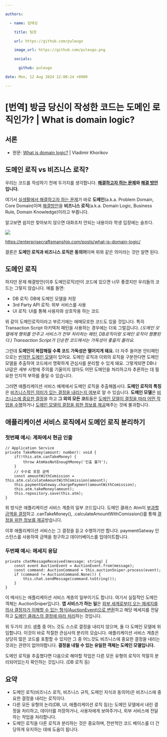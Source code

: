 ```yaml
---

authors:

  - name: 임채성

    title: 팀장

    url: https://github.com/puleugo

    image_url: https://github.com/puleugo.png

    socials:

      github: puleugo

date: Mon, 12 Aug 2024 12:00:24 +0900

---
```


# [번역] 방금 당신이 작성한 코드는 도메인 로직인가? | What is domain logic?

## 서론

* 원문: [What is domain logic?](https://enterprisecraftsmanship.com/posts/what-is-domain-logic/) | Vladimir Khorikov

## 도메인 로직 vs 비즈니스 로직?

우리는 코드를 작성하기 전에 두가지를 생각합니다. **<u>해결하고자 하는 문제</u>와 <u>해결 방안</u>입니다.**

여기서 <u>실생활에서 해결하고자 하는 문제</u>가 바로 **도메인**(a.k.a. Problem Domain, Core Domain)이며 <u>해결방안</u>을 **비즈니스 로직**(a.k.a. Domain Logic, Business Rule, Domain Knowledge)이라고 부릅니다.

알고보면 쉽지만 찾아보지 않으면 대화조차 안되는 내용이라 학생 입장에는 슬프다.

![](https://blog.kakaocdn.net/dn/C9mmK/btsI0AKKIUq/K9lQ86u7WQek7vMJkP0Hk1/img.png)

https://enterprisecraftsmanship.com/posts/what-is-domain-logic/

결론은 **도메인 로직과 비즈니스 로직은 동의어**이며 위와 같은 의미라는 것만 알면 된다.

## 도메인 로직

하지만 문제 해결방안(이후 도메인로직)만이 코드에 있으면 너무 좋겠지만 우리들의 코드는 그렇지 않습니다. 예를 들면:

* DB 로직: DB에 도메인 모델을 저장
* 3rd Party API 로직: 외부 서비스를 사용
* UI 로직: UI를 통해 사용자와 상호작용 하는 코드

위 같이 도메인로직이라고 부르기에는 애매모호한 코드도 있을 것입니다. 특히 Transaction Script 아키텍처 패턴을 사용하는 경우에는 더욱 그럴겁니다. *(도메인 모델에게 행위를 안주고 서비스가 전부 처리하는 패턴, DB로직이랑 도메인 로직이 짬뽕된다.) Transaction Script가 단순한 코드에서는 가독성이 좋을지 몰라요.*

그런데 **도메인이 복잡해질 수록 코드 가독성은 떨어지게 돼요.** 더 자주 들어본 안티패턴으로는 [빈약한 도메인 모델](https://martinfowler.com/bliki/AnemicDomainModel.html)이 있어요. 도메인 로직과 이외의 로직을 구분한다면 도메인 모델을 추출하여 코드에서 명확하게 관심사를 분리할 수 있게 돼요. 그렇게되면 DB나 UI같은 세부 사항에 주의를 기울이지 않아도 어떤 도메인을 처리하고자 추론하는 데 필요한 인지적 부하를 줄일 수 있습니다.

그러면 애플리케이션 서비스 예제에서 도메인 로직을 추출해봅시다. **도메인 로직의** **특징**은 <u>비즈니스적인 의미가 있는 결정을 내리는지 여부</u>로 알 수 있습니다. **도메인 모델**은 <u>비즈니스에 중요한 결정</u>을 하고 **그 외의 모든 코드**들은 <u>도메인 모델이 결정을 따라 어떤 작업을 수행</u>하거나 <u>도메인 모델의 결정을 위한 정보를 제공</u>해주는 것에 불과합니다.

## 애플리케이션 서비스 로직에서 도메인 로직 분리하기

### 첫번째 예시: 계좌에서 현금 인출

```
// Application Service
private TakeMoney(amount: number): void {
	if(!this.atm.canTakeMoney) {
		throw AtmHasNotEnoughMoney('인출 불가');
	}
	// 수수료 포함 금액
	const amountWithComission = this.atm.calculateAmountWithComission(amount);
	this.paymentGateway.chargePayment(amountWithComission);
	this.atm.takeMoney(amount);
	this.repository.save(this.atm);
}
```

위 방식은 애플리케이션 서비스 계층의 일부 코드입니다. 도메인 클래스 Atm이 <u>부과할 금액을 결정</u>하고 .canTakeMoney(), .calculateAmountWithComission()를 통해 <u>결정을 위한 정보를 제공</u>받습니다.

이후 애플리케이션 서비스는 그 결정을 듣고 수행하기만 합니다. paymentGatway 인스턴스를 사용하여 금액을 청구하고 데이터베이스를 업데이트합니다.

### 두번째 예시: 메세지 응답

```
private chatMessageReceived(message: string) {
	const event AuctionEvent = AuctionEvent.from(message);
	const command: AuctionCommand = this.auctionSniper.process(event);
	if (command != AuctionCommand.None()) {
		this.chat.sendMessage(command.toString());
	}
}
```

이 메서드는 애플리케이션 서비스 계층의 일부이기도 합니다. 여기서 실질적인 도메인 객체는 AuctionSniper입니다. **앱 서비스가 하는 일**은 <u>외부 세계로부터 오는 메세지를 의사 결정자가 이해할 수 있는 형식(AuctionEvent)으로 변환</u>하고 해당 메세지를 전달하고 <u>도메인 클래스의 결정에 따라 처리</u>하는 것입니다.

위 두가지 코드 샘플 중 어느 것도 스스로 결정을 내리지 않으며, 둘 다 도메인 모델에 위임합니다. 이것이 바로 적절한 관심사의 분리의 모습니다. 애플리케이션 서비스 계층은 상당히 많은 코드를 포함할 수 있지만 그 중 어느것도 비즈니스에 중요한 결정을 내리는 것과는 관련이 없어야합니다. **결정을 내릴 수 있는 유일한 객체는 도메인 모델입니다.**

도메인 로직을 추출했다면 다음으로 해야할 작업은 다른 모든 유형의 로직이 적절히 분리되어있는지 확인하는 것입니다. (DB 로직 등)

## 요약

* 도메인 로직(비즈니스 로직, 비즈니스 규칙, 도메인 지식과 동의어)은 비즈니스에 중요한 결정을 내리는 로직이다.
* 다른 모든 유형의 논리(DB, UI, 애플리케이션 로직 등)는 도메인 모델에서 내린 결정을 처리하고, 데이터를 저장하거나, 사용자에게 보여주거나, 외부 서비스에 전달하는 작업을 처리합니다.
* 도메인 로직을 다른 로직과 분리하는 것은 중요하며, 전반적인 코드 베이스를 더 간당하게 유지하는 데에 도움이 됩니다.

